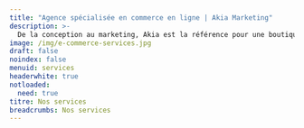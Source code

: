 ```yaml
---
title: "Agence spécialisée en commerce en ligne | Akia Marketing"
description: >-
  De la conception au marketing, Akia est la référence pour une boutique en ligne rentable, abordable et à votre image. La bonne humeur est incluse! 
image: /img/e-commerce-services.jpg
draft: false
noindex: false
menuid: services
headerwhite: true
notloaded:
  need: true
titre: Nos services
breadcrumbs: Nos services
---
```

